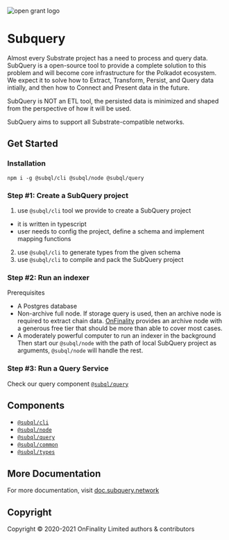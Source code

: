 ![open grant logo](https://raw.githubusercontent.com/w3f/General-Grants-Program/master/src/badge_black.svg)
# Subquery
Almost every Substrate project has a need to process and query data.
SubQuery is a open-source tool to provide a complete solution to this problem and will become core infrastructure for the Polkadot ecosystem.
We expect it to solve how to Extract, Transform, Persist, and Query data intially, and then how to Connect and Present data in the future.

SubQuery is NOT an ETL tool, the persisted data is minimized and shaped from the perspective of how it will be used.

SubQuery aims to support all Substrate-compatible networks.

## Get Started
### Installation
```shell
npm i -g @subql/cli @subql/node @subql/query
```

### Step #1: Create a SubQuery project
1. use `@subql/cli` tool we provide to create a SubQuery project
  * it is written in typescript
  * user needs to config the project, define a schema and implement mapping functions
2. use `@subql/cli` to generate types from the given schema
3. use `@subql/cli` to compile and pack the SubQuery project

### Step #2: Run an indexer
Prerequisites
* A Postgres database
* Non-archive full node. If storage query is used, then an archive node is required to extract chain data. [OnFinality](https://onfinality.io/api_service) provides an archive node with a generous free tier that should be more than able to cover most cases.
* A moderately powerful computer to run an indexer in the background
  Then start our `@subql/node` with the path of local SubQuery project as arguments, `@subql/node` will handle the rest.

### Step #3: Run a Query Service
Check our query component [`@subql/query`](packages/query)


## Components
* [`@subql/cli`](packages/cli)
* [`@subql/node`](packages/node)
* [`@subql/query`](packages/query)
* [`@subql/common`](packages/common)
* [`@subql/types`](packages/types)

## More Documentation
For more documentation, visit [doc.subquery.network](https://doc.subquery.network/)

## Copyright

Copyright © 2020-2021 OnFinality Limited authors & contributors
